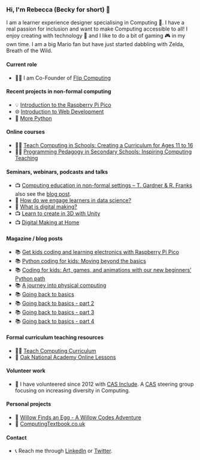 ### Hi, I'm Rebecca (Becky for short) 👋

I am a learner experience designer specialising in Computing 💾. I have a real passion for inclusion and want to make Computing accessible to all! I enjoy creating with technology 🎨 and I like to do a bit of gaming 🎮 in my own time. I am a big Mario fan but have just started dabbling with Zelda, Breath of the Wild. 

#### Current role
+ 👩‍💻 I am Co-Founder of [Flip Computing](https://www.flipcomputing.com/)

#### Recent projects in non-formal computing
+ 💡 [Introduction to the Raspberry Pi Pico](https://projects.raspberrypi.org/en/pathways/pico-intro)
+ 🌐 [Introduction to Web Development](https://projects.raspberrypi.org/en/pathways/web-intro)
+ 🐍 [More Python](https://projects.raspberrypi.org/en/pathways/more-python)

#### Online courses
+ 👩‍🏫 [Teach Computing in Schools: Creating a Curriculum for Ages 11 to 16](https://www.futurelearn.com/courses/teach-computing-in-schools-creating-a-curriculum-for-ages-11-to-16)
+ 👩‍🏫 [Programming Pedagogy in Secondary Schools: Inspiring Computing Teaching](https://www.futurelearn.com/courses/secondary-programming-pedagogy)

#### Seminars, webinars, podcasts and talks
+ 📺 [Computing education in non-formal settings – T. Gardner & R. Franks](https://www.youtube.com/watch?v=r10AjfweFng) also see the [blog post](https://www.raspberrypi.org/blog/research-practice-evaluate-improve-computing-education-non-formal-settings-seminar/).
+ 🎤 [How do we engage learners in data science?](https://helloworld.raspberrypi.org/articles/how-do-we-engage-learners-in-data-science)
+ 🎤 [What is digital making?](https://helloworld.raspberrypi.org/articles/what-is-digital-making)
+ 📺 [Learn to create in 3D with Unity](https://www.youtube.com/watch?v=0pUyhlc4W2I)
+ 📺 [Digital Making at Home](https://www.youtube.com/watch?v=nR0-b519jN4&list=PLxyaWvsfmq491u4XhJtFAnZF0pOyexAkN&index=29&t=23s)

#### Magazine / blog posts
+ 📚 [Get kids coding and learning electronics with Raspberry Pi Pico](https://www.raspberrypi.org/blog/kids-coding-electronics-raspberry-pi-pico-free-learning-resource/)
+ 📚 [Python coding for kids: Moving beyond the basics](https://www.raspberrypi.org/blog/python-coding-for-kids-beyond-the-basics/)
+ 📚 [Coding for kids: Art, games, and animations with our new beginners’ Python path](https://www.raspberrypi.org/blog/coding-for-kids-art-games-animations-beginners-python-programming/)
+ 📚 [A journey into physical computing](https://helloworld.raspberrypi.org/articles/hw15-a-journey-into-physical-computing)
+ 📚 [Going back to basics](https://helloworld.raspberrypi.org/articles/hw16-going-back-to-basics)
+ 📚 [Going back to basics - part 2](https://helloworld.raspberrypi.org/articles/hw17-going-back-to-basics-part-2)
+ 📚 [Going back to basics - part 3](https://helloworld.raspberrypi.org/articles/hw18-going-back-to-basics-part-3)
+ 📚 [Going back to basics - part 4](https://helloworld.raspberrypi.org/articles/hw19-going-back-to-basics-part-4)

#### Formal curriculum teaching resources
+ 👩‍🏫 [Teach Computing Curriculum](https://teachcomputing.org/curriculum/key-stage-4/programming-part-1-sequence)
+ 🌳 [Oak National Academy Online Lessons](https://classroom.thenational.academy/units/data-representation-618b)

#### Volunteer work
+ 👀 I have volunteered since 2012 with [CAS Include](https://www.casinclude.org/). A [CAS](https://www.computingatschool.org.uk/) steering group focusing on increasing diversity in Computing. 

#### Personal projects
+ 📘 [Willow Finds an Egg - A Willow Codes Adventure](https://www.willowcodes.com/)
+ 📙 [ComputingTextbook.co.uk](https://sites.google.com/view/computingtextbook/home)

#### Contact
+ 📞 Reach me through [LinkedIn](https://www.linkedin.com/in/rebecca-franks-27a08161/) or [Twitter](https://twitter.com/FranksbeckyHi).
